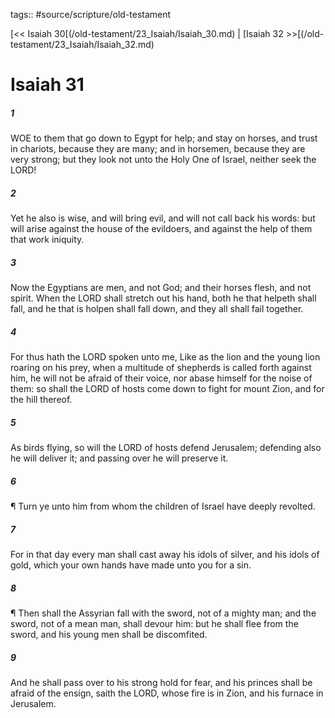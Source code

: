 tags:: #source/scripture/old-testament

[<< Isaiah 30[(/old-testament/23_Isaiah/Isaiah_30.md) | [Isaiah 32 >>[(/old-testament/23_Isaiah/Isaiah_32.md)

# Isaiah 31

##### 1

WOE to them that go down to Egypt for help; and stay on horses, and trust in chariots, because they are many; and in horsemen, because they are very strong; but they look not unto the Holy One of Israel, neither seek the LORD!

##### 2

Yet he also is wise, and will bring evil, and will not call back his words: but will arise against the house of the evildoers, and against the help of them that work iniquity.

##### 3

Now the Egyptians are men, and not God; and their horses flesh, and not spirit. When the LORD shall stretch out his hand, both he that helpeth shall fall, and he that is holpen shall fall down, and they all shall fail together.

##### 4

For thus hath the LORD spoken unto me, Like as the lion and the young lion roaring on his prey, when a multitude of shepherds is called forth against him, he will not be afraid of their voice, nor abase himself for the noise of them: so shall the LORD of hosts come down to fight for mount Zion, and for the hill thereof.

##### 5

As birds flying, so will the LORD of hosts defend Jerusalem; defending also he will deliver it; and passing over he will preserve it.

##### 6

¶ Turn ye unto him from whom the children of Israel have deeply revolted.

##### 7

For in that day every man shall cast away his idols of silver, and his idols of gold, which your own hands have made unto you for a sin.

##### 8

¶ Then shall the Assyrian fall with the sword, not of a mighty man; and the sword, not of a mean man, shall devour him: but he shall flee from the sword, and his young men shall be discomfited.

##### 9

And he shall pass over to his strong hold for fear, and his princes shall be afraid of the ensign, saith the LORD, whose fire is in Zion, and his furnace in Jerusalem.
